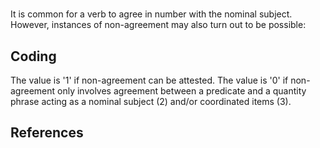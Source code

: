 # [](ParameterTable?__template__=property.md&property=Name#cldf:UT002)

It is common for a verb to agree in number with the nominal subject. However, instances of non-agreement may also turn out to be possible:

[](ExampleTable?example_id=1&with_internal_ref_link#cldf:UT002-1)

## Coding

The value is '1' if non-agreement can be attested. The value is '0' if non-agreement only involves agreement between a predicate and a quantity phrase acting as a nominal subject (2) and/or coordinated items (3).

[](ExampleTable?example_id=2&with_internal_ref_link#cldf:UT002-2)

[](ExampleTable?example_id=3&with_internal_ref_link#cldf:UT002-3)

## References

[](Source?cited_only#cldf:__all__)
